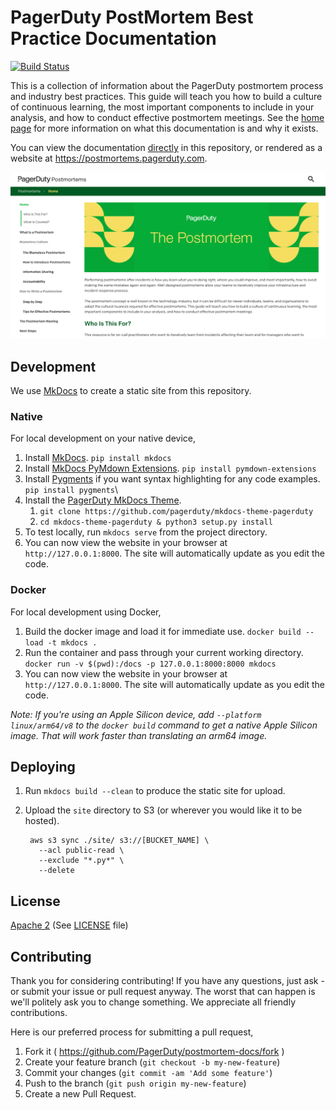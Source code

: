 # PagerDuty PostMortem Best Practice Documentation
[![Build Status](https://circleci.com/gh/PagerDuty/postmortem-docs/tree/master.svg?style=svg)](https://circleci.com/gh/PagerDuty/postmortem-docs)

This is a collection of information about the PagerDuty postmortem process and industry best practices. This guide will teach you how to build a culture of continuous learning, the most important components to include in your analysis, and how to conduct effective postmortem meetings. See the [home page](docs/index.md) for more information on what this documentation is and why it exists.

You can view the documentation [directly](docs/index.md) in this repository, or rendered as a website at https://postmortems.pagerduty.com.

[![PagerDuty Postmortems Documentation](screenshot.png)](https://postmortems.pagerduty.com)

## Development
We use [MkDocs](http://www.mkdocs.org/) to create a static site from this repository.

### Native
For local development on your native device,

1. Install [MkDocs](http://www.mkdocs.org/#installation). `pip install mkdocs`
1. Install [MkDocs PyMdown Extensions](https://squidfunk.github.io/mkdocs-material/extensions/pymdown/). `pip install pymdown-extensions`
1. Install [Pygments](https://pygments.org/) if you want syntax highlighting for any code examples. `pip install pygments`\
1. Install the [PagerDuty MkDocs Theme](https://github.com/pagerduty/mkdocs-theme-pagerduty).
    1. `git clone https://github.com/pagerduty/mkdocs-theme-pagerduty`
    1. `cd mkdocs-theme-pagerduty & python3 setup.py install`
1. To test locally, run `mkdocs serve` from the project directory.
1. You can now view the website in your browser at `http://127.0.0.1:8000`. The site will automatically update as you edit the code.

### Docker
For local development using Docker,

1. Build the docker image and load it for immediate use. `docker build --load -t mkdocs .`
1. Run the container and pass through your current working directory. `docker run -v $(pwd):/docs -p 127.0.0.1:8000:8000 mkdocs`
1. You can now view the website in your browser at `http://127.0.0.1:8000`. The site will automatically update as you edit the code.

_Note: If you're using an Apple Silicon device, add `--platform linux/arm64/v8` to the `docker build` command to get a native Apple Silicon image. That will work faster than translating an arm64 image._

## Deploying
1. Run `mkdocs build --clean` to produce the static site for upload.
1. Upload the `site` directory to S3 (or wherever you would like it to be hosted).

        aws s3 sync ./site/ s3://[BUCKET_NAME] \
          --acl public-read \
          --exclude "*.py*" \
          --delete

## License
[Apache 2](http://www.apache.org/licenses/LICENSE-2.0) (See [LICENSE](LICENSE) file)

## Contributing
Thank you for considering contributing! If you have any questions, just ask - or submit your issue or pull request anyway. The worst that can happen is we'll politely ask you to change something. We appreciate all friendly contributions.

Here is our preferred process for submitting a pull request,

1. Fork it ( https://github.com/PagerDuty/postmortem-docs/fork )
1. Create your feature branch (`git checkout -b my-new-feature`)
1. Commit your changes (`git commit -am 'Add some feature'`)
1. Push to the branch (`git push origin my-new-feature`)
1. Create a new Pull Request.
